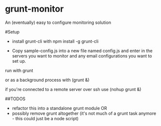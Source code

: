 grunt-monitor
=============

An (eventually) easy to configure monitoring solution

#Setup

* install grunt-cli with npm install -g grunt-cli

* Copy sample-config.js into a new file named config.js and enter in the servers you want to monitor and
any email configurations you want to set up.

run with grunt

or as a background process with (grunt &)

if you're connected to a remote server over ssh use (nohup grunt &)

##TODOS

* refactor this into a standalone grunt module OR
* possibly remove grunt altogether (it's not much of a grunt task anymore - this could just be a node script)

